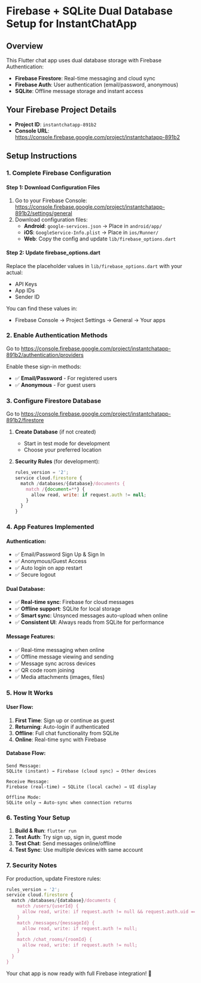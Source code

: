 # Firebase + SQLite Dual Database Setup for InstantChatApp

## Overview
This Flutter chat app uses dual database storage with Firebase Authentication:
- **Firebase Firestore**: Real-time messaging and cloud sync
- **Firebase Auth**: User authentication (email/password, anonymous)
- **SQLite**: Offline message storage and instant access

## Your Firebase Project Details
- **Project ID**: `instantchatapp-891b2`
- **Console URL**: https://console.firebase.google.com/project/instantchatapp-891b2

## Setup Instructions

### 1. Complete Firebase Configuration

#### Step 1: Download Configuration Files
1. Go to your Firebase Console: https://console.firebase.google.com/project/instantchatapp-891b2/settings/general
2. Download configuration files:
   - **Android**: `google-services.json` → Place in `android/app/`
   - **iOS**: `GoogleService-Info.plist` → Place in `ios/Runner/`
   - **Web**: Copy the config and update `lib/firebase_options.dart`

#### Step 2: Update firebase_options.dart
Replace the placeholder values in `lib/firebase_options.dart` with your actual:
- API Keys
- App IDs  
- Sender ID

You can find these values in:
- Firebase Console → Project Settings → General → Your apps

### 2. Enable Authentication Methods

Go to https://console.firebase.google.com/project/instantchatapp-891b2/authentication/providers

Enable these sign-in methods:
- ✅ **Email/Password** - For registered users
- ✅ **Anonymous** - For guest users

### 3. Configure Firestore Database

Go to https://console.firebase.google.com/project/instantchatapp-891b2/firestore

1. **Create Database** (if not created)
   - Start in test mode for development
   - Choose your preferred location

2. **Security Rules** (for development):
   ```javascript
   rules_version = '2';
   service cloud.firestore {
     match /databases/{database}/documents {
       match /{document=**} {
         allow read, write: if request.auth != null;
       }
     }
   }
   ```

### 4. App Features Implemented

#### Authentication:
- ✅ Email/Password Sign Up & Sign In
- ✅ Anonymous/Guest Access  
- ✅ Auto login on app restart
- ✅ Secure logout

#### Dual Database:
- ✅ **Real-time sync**: Firebase for cloud messages
- ✅ **Offline support**: SQLite for local storage
- ✅ **Smart sync**: Unsynced messages auto-upload when online
- ✅ **Consistent UI**: Always reads from SQLite for performance

#### Message Features:
- ✅ Real-time messaging when online
- ✅ Offline message viewing and sending
- ✅ Message sync across devices
- ✅ QR code room joining
- ✅ Media attachments (images, files)

### 5. How It Works

#### User Flow:
1. **First Time**: Sign up or continue as guest
2. **Returning**: Auto-login if authenticated
3. **Offline**: Full chat functionality from SQLite
4. **Online**: Real-time sync with Firebase

#### Database Flow:
```
Send Message:
SQLite (instant) → Firebase (cloud sync) → Other devices

Receive Message:  
Firebase (real-time) → SQLite (local cache) → UI display

Offline Mode:
SQLite only → Auto-sync when connection returns
```

### 6. Testing Your Setup

1. **Build & Run**: `flutter run`
2. **Test Auth**: Try sign up, sign in, guest mode
3. **Test Chat**: Send messages online/offline
4. **Test Sync**: Use multiple devices with same account

### 7. Security Notes

For production, update Firestore rules:
```javascript
rules_version = '2';
service cloud.firestore {
  match /databases/{database}/documents {
    match /users/{userId} {
      allow read, write: if request.auth != null && request.auth.uid == userId;
    }
    match /messages/{messageId} {
      allow read, write: if request.auth != null;
    }
    match /chat_rooms/{roomId} {
      allow read, write: if request.auth != null;
    }
  }
}
```

Your chat app is now ready with full Firebase integration! 🚀
